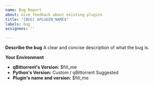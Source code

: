```yaml
---
name: Bug Report
about: Give feedback about existing plugins
title: "[BUG] $PLUGIN_NAME$"
labels: bug
assignees: ''

---
```


**Describe the bug**
A clear and concise description of what the bug is.

**Your Environment**
- **qBittorrent's Version:** $fill_me
- **Python's Version:** Custom / qBittorrent Suggested
- **Plugin's name and version:** $fill_me
